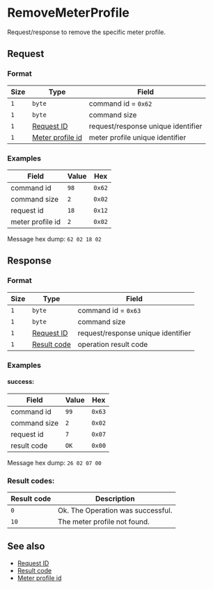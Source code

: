 # RemoveMeterProfile

Request/response to remove the specific meter profile.

## Request

### Format

| Size | Type                                             | Field                              |
| ---- | ------------------------------------------------ | ---------------------------------- |
| `1`  | `byte`                                           | command id = `0x62`                |
| `1`  | `byte`                                           | command size                       |
| `1`  | [Request ID](../types.md#request-id)             | request/response unique identifier |
| `1`  | [Meter profile id](../types.md#meter-profile-id) | meter profile unique identifier    |


### Examples

| Field            | Value | Hex    |
| ---------------- | ----- | ------ |
| command id       | `98`  | `0x62` |
| command size     | `2`   | `0x02` |
| request id       | `18`  | `0x12` |
| meter profile id | `2`   | `0x02` |

Message hex dump: `62 02 18 02`


## Response

### Format

| Size | Type                                   | Field                              |
| ---- | -------------------------------------- | ---------------------------------- |
| `1`  | `byte`                                 | command id = `0x63`                |
| `1`  | `byte`                                 | command size                       |
| `1`  | [Request ID](../types.md#request-id)   | request/response unique identifier |
| `1`  | [Result code](../types.md#result-code) | operation result code              |


### Examples

#### success:

| Field        | Value | Hex    |
| ------------ | ----- | ------ |
| command id   | `99`  | `0x63` |
| command size | `2`   | `0x02` |
| request id   | `7`   | `0x07` |
| result code  | `OK`  | `0x00` |

Message hex dump: `26 02 07 00`


### Result codes:

| Result code | Description                       |
| ----------- | --------------------------------- |
| `0`         | Ok. The Operation was successful. |
| `10`        | The meter profile not found.      |


## See also

* [Request ID](../types.md#request-id)
* [Result code](../types.md#result-code)
* [Meter profile id](../types.md#meter-profile-id)
